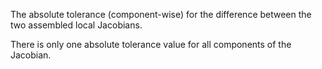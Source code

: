The absolute tolerance (component-wise) for the difference between the two
assembled local Jacobians.

There is only one absolute tolerance value for all components of the Jacobian.
